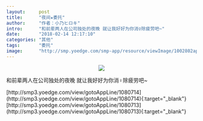 ```yaml
---
layout:     post
title:      "夜间★委托"
author:     "作者：小乃ヒロキ"
intro:      "和前辈两人在公司独处的夜晚 就让我好好为你消♀除疲劳吧~"
date:       "2018-02-14 12:17:10"
categories: "其他"
tags:       "委托"
image:      "http://smp.yoedge.com/smp-app/resource/viewImage/1002802appline.png"
---
```

<div style="text-align: center">
<p><img src="http://smp.yoedge.com/smp-app/resource/viewImage/1002802appline.png"/></p>
</div>
<p class="post-meta">
<span>和前辈两人在公司独处的夜晚 就让我好好为你消♀除疲劳吧~</span>
</p>
[http://smp3.yoedge.com/view/gotoAppLine/1080714](http://smp3.yoedge.com/view/gotoAppLine/1080714){:target="_blank"}
[http://smp3.yoedge.com/view/gotoAppLine/1080713](http://smp3.yoedge.com/view/gotoAppLine/1080713){:target="_blank"}


